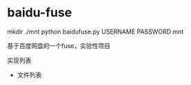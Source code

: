 baidu-fuse
==========

mkdir ./mnt
python baidufuse.py USERNAME PASSWORD mnt

基于百度网盘的一个fuse，实验性项目

实现列表
* 文件列表
